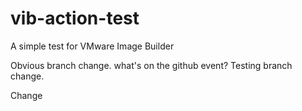 # vib-action-test
A simple test for VMware Image Builder

Obvious branch change. what's on the github event? Testing branch change.

Change
